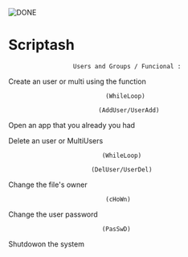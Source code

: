 

![DONE](https://user-images.githubusercontent.com/68873576/171582097-c41e62bc-4384-47d4-b4e9-a4d527dee1e9.png)






# Scriptash
                      Users and Groups / Funcional :

Create an user or multi using the function 
                               
                               (WhileLoop) 
                             
                             (AddUser/UserAdd) 



Open an app that you already you had


Delete an user or MultiUsers

                              (WhileLoop)
            
                           (DelUser/UserDel)



Change the file's owner

                               (cHoWn)



Change the user password 
                                  
                              (PasSwD)
Shutdowon the system


